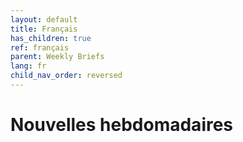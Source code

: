 ```yaml
---
layout: default
title: Français
has_children: true
ref: français
parent: Weekly Briefs
lang: fr
child_nav_order: reversed
---
```


# Nouvelles hebdomadaires
